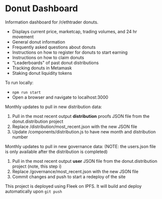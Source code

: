 # Donut Dashboard

Information dashboard for /r/ethtrader donuts.

- Displays current price, marketcap, trading volumes, and 24 hr movement
- General donut information
- Frequently asked questions about donuts
- Instructions on how to register for donuts to start earning
- Instructions on how to claim donuts
- "Leaderboards" of past donut distributions
- Tracking donuts in Metamask
- Staking donut liquidity tokens

To run locally:
- `npm run start`
- Open a browser and navigate to localhost:3000

Monthly updates to pull in new distribution data:
1. Pull in the most recent output **distribution** proofs JSON file from the donut.distribution project
1. Replace /distribution/most_recent.json with the new JSON file
1. Update /components/distribution.js to have new month and distribution number

Monthly updates to pull in new governance data:
(NOTE: the users.json file is only available after the distribution is completed)
1. Pull in the most recent output **user** JSON file from the donut.distribution project (note, this step i)
1. Replace /governance/most_recent.json with the new JSON file
1. Commit changes and push to start a redeploy of the site

This project is deployed using Fleek on IPFS.  It will build and deploy automatically upon `git push`

